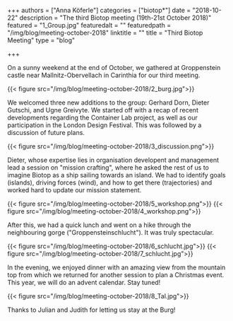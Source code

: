 +++
authors = ["Anna Köferle"]
categories = ["biotop*"]
date = "2018-10-22"
description = "The third Biotop meeting (19th-21st October 2018)"
featured = "1_Group.jpg"
featuredalt = ""
featuredpath = "/img/blog/meeting-october-2018"
linktitle = ""
title = "Third Biotop Meeting"
type = "blog"

+++

On a sunny weekend at the end of October, we gathered at Groppenstein castle near Mallnitz-Obervellach in Carinthia for our third meeting.

{{< figure src="/img/blog/meeting-october-2018/2_burg.jpg">}}

We welcomed three new additions to the group: Gerhard Dorn, Dieter Gutschi, and Ugne Greivyte. We started off with a recap of recent developments regarding the Container Lab project, as well as our participation in the London Design Festival. This was followed by a discussion of future plans.

{{< figure src="/img/blog/meeting-october-2018/3_discussion.png">}}

Dieter, whose expertise lies in organisation developent and management lead a session on "mission crafting", where he asked the rest of us to imagine Biotop as a ship sailing towards an island. We had to identify goals (islands), driving forces (wind), and how to get there (trajectories) and worked hard to update our mission statement.

{{< figure src="/img/blog/meeting-october-2018/5_workshop.png">}}
{{< figure src="/img/blog/meeting-october-2018/4_workshop.png">}}


After this, we had a quick lunch and went on a hike through the neighbouring gorge ("Groppensteinschlucht"). It was truly spectacular.

{{< figure src="/img/blog/meeting-october-2018/6_schlucht.jpg">}}
{{< figure src="/img/blog/meeting-october-2018/7_schlucht.jpg">}}

In the evening, we enjoyed dinner with an amazing view from the mountain top from which we returned for another session to plan a Christmas event. This year, we will do an advent calendar. Stay tuned!

{{< figure src="/img/blog/meeting-october-2018/8_Tal.jpg">}}

Thanks to Julian and Judith for letting us stay at the Burg!
